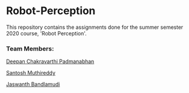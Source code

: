 # Robot-Perception

This repository contains the assignments done for the summer semester 2020 course, 'Robot Perception'.

### Team Members:

[Deepan Chakravarthi Padmanabhan](https://github.com/DeepanChakravarthiPadmanabhan)

[Santosh Muthireddy](https://github.com/santoshreddy254)

[Jaswanth Bandlamudi](https://github.com/jaswanthbjk)
